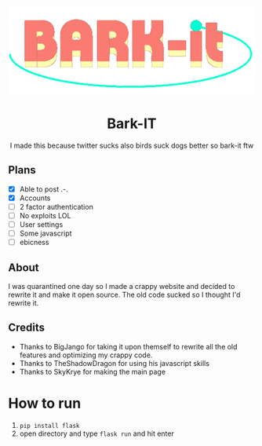 ![LOGO](/images/bark-it.png)
<h1 align="center">Bark-IT</h1>
<p align="center">I made this because twitter sucks also birds suck dogs better so bark-it ftw </p>

## Plans
- [x] Able to post .-.
- [x]  Accounts
- [ ]  2 factor authentication
- [ ]  No exploits LOL
- [ ]  User settings
- [ ]  Some javascript
- [ ]  ebicness

## About
I was quarantined one day so I made a crappy website and decided to rewrite it and make it open source.
The old code sucked so I thought I'd rewrite it.

## Credits
- Thanks to BigJango for taking it upon themself to rewrite all the old features and optimizing my crappy code.
- Thanks to TheShadowDragon for using his javascript skills
- Thanks to SkyKrye for making the main page

# How to run
1. `pip install flask`
2. open directory and type `flask run` and hit enter
